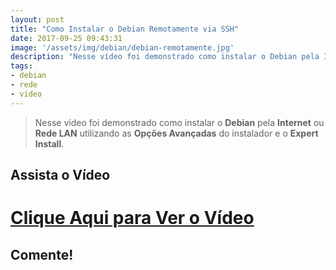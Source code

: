 ```yaml
---
layout: post
title: "Como Instalar o Debian Remotamente via SSH"
date: 2017-09-25 09:43:31
image: '/assets/img/debian/debian-remotamente.jpg'
description: "Nesse vídeo foi demonstrado como instalar o Debian pela Internet ou Rede LAN utilizando as Opções Avançadas do instalador e o Expert Install."
tags:
- debian
- rede
- video
---
```


> Nesse vídeo foi demonstrado como instalar o __Debian__ pela __Internet__ ou __Rede LAN__ utilizando as __Opções Avançadas__ do instalador e o __Expert Install__.

## Assista o Vídeo

# [Clique Aqui para Ver o Vídeo](https://www.youtube.com/watch?v=hQClJTM8dcs)


## Comente!

<script async src="https://pagead2.googlesyndication.com/pagead/js/adsbygoogle.js"></script>

<!-- Informat -->
<ins class="adsbygoogle"
 style="display:block"
 data-ad-client="ca-pub-2838251107855362"
 data-ad-slot="2327980059"
 data-ad-format="auto"
 data-full-width-responsive="true"></ins>

<script>
(adsbygoogle = window.adsbygoogle || []).push({});
</script>



